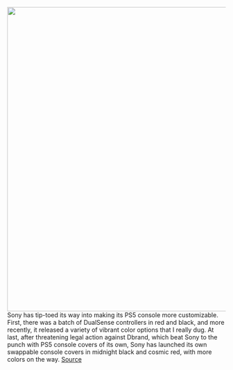 <img src='https://cdn.vox-cdn.com/thumbor/UdoA1nGbQw5-8ErEbuhzspth2U8=/0x0:2040x1360/1200x800/filters:focal(857x517:1183x843)/cdn.vox-cdn.com/uploads/chorus_image/image/70466798/cfaulkner_141231_4995_0005.0.jpg' width='700px' /><br/>
Sony has tip-toed its way into making its PS5 console more customizable. First, there was a batch of DualSense controllers in red and black, and more recently, it released a variety of vibrant color options that I really dug. At last, after threatening legal action against Dbrand, which beat Sony to the punch with PS5 console covers of its own, Sony has launched its own swappable console covers in midnight black and cosmic red, with more colors on the way.
<a href='https://www.theverge.com/2022/2/3/22912963/ps5-console-covers-swappable-colors-price-playstation-5'> Source <a/>
